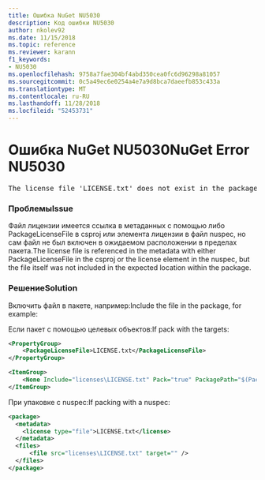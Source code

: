 ```yaml
---
title: Ошибка NuGet NU5030
description: Код ошибки NU5030
author: nkolev92
ms.date: 11/15/2018
ms.topic: reference
ms.reviewer: karann
f1_keywords:
- NU5030
ms.openlocfilehash: 9758a7fae304bf4abd350cea0fc6d96298a81057
ms.sourcegitcommit: 0c5a49ec6e0254a4e7a9d8bca7daeefb853c433a
ms.translationtype: MT
ms.contentlocale: ru-RU
ms.lasthandoff: 11/28/2018
ms.locfileid: "52453731"
---
```

# <a name="nuget-error-nu5030"></a><span data-ttu-id="672ad-103">Ошибка NuGet NU5030</span><span class="sxs-lookup"><span data-stu-id="672ad-103">NuGet Error NU5030</span></span>
<pre>The license file 'LICENSE.txt' does not exist in the package.</pre>

### <a name="issue"></a><span data-ttu-id="672ad-104">Проблемы</span><span class="sxs-lookup"><span data-stu-id="672ad-104">Issue</span></span>

<span data-ttu-id="672ad-105">Файл лицензии имеется ссылка в метаданных с помощью либо PackageLicenseFile в csproj или элемента лицензии в файл nuspec, но сам файл не был включен в ожидаемом расположении в пределах пакета.</span><span class="sxs-lookup"><span data-stu-id="672ad-105">The license file is referenced in the metadata with either PackageLicenseFile in the csproj or the license element in the nuspec, but the file itself was not included in the expected location within the package.</span></span>


### <a name="solution"></a><span data-ttu-id="672ad-106">Решение</span><span class="sxs-lookup"><span data-stu-id="672ad-106">Solution</span></span>

<span data-ttu-id="672ad-107">Включить файл в пакете, например:</span><span class="sxs-lookup"><span data-stu-id="672ad-107">Include the file in the package, for example:</span></span>

<span data-ttu-id="672ad-108">Если пакет с помощью целевых объектов:</span><span class="sxs-lookup"><span data-stu-id="672ad-108">If pack with the targets:</span></span>
```xml
<PropertyGroup>
    <PackageLicenseFile>LICENSE.txt</PackageLicenseFile>
</PropertyGroup>

<ItemGroup>
    <None Include="licenses\LICENSE.txt" Pack="true" PackagePath="$(PackageLicenseFile)" />
</ItemGroup>
```

<span data-ttu-id="672ad-109">При упаковке с nuspec:</span><span class="sxs-lookup"><span data-stu-id="672ad-109">If packing with a nuspec:</span></span>
```xml
<package>
  <metadata>
    <license type="file">LICENSE.txt</license>
  </metadata>
  <files>
      <file src="licenses\LICENSE.txt" target="" />
  </files>
</package>
```